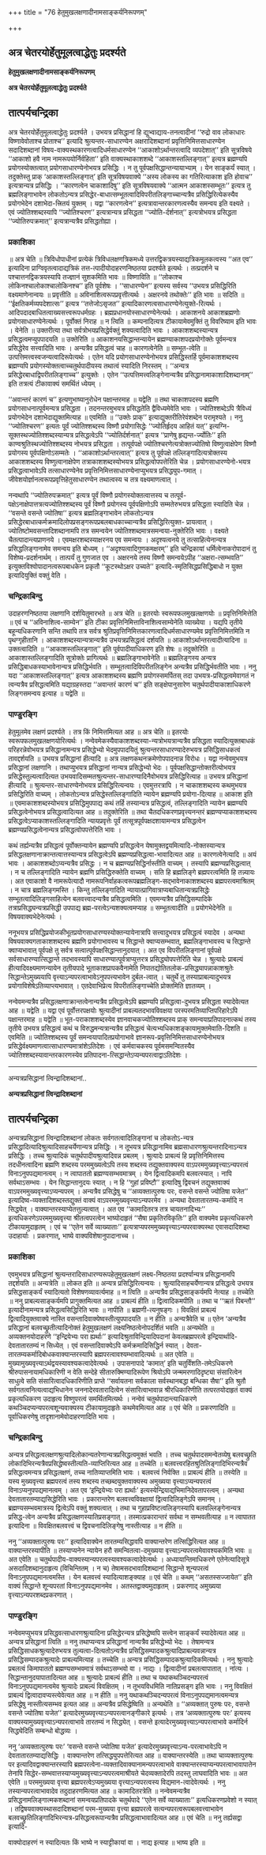 +++
title = "76 हेतुमुखलक्षणादीनामसाङ्कर्यनिरूपणम्"

+++


## अत्र चेतरयोर्हेतुमूलत्वाद्धेतुः प्रदर्श्यते

**हेतुमुखलक्षणादीनामसाङ्कर्यनिरूपणम्**

**अत्र चेतरयोर्हेतुमूलत्वाद्धेतुः प्रदर्श्यते**

## **तात्पर्यचन्द्रिका**

अत्र चेतरयोर्हेतुमूलत्वाद्धेतुः प्रदर्श्यते । उभयत्र प्रसिद्धानां हि द्युभ्वाद्याय-तनत्वादीनां ‘‘रुद्रो वाव लोकाधारः विष्णावेवोताश्च प्रोताश्च’’ इत्यादि श्रुत्यन्तर-साधारण्येन अक्षरादिशब्दानां प्रवृत्तिनिमित्तसाधारण्येन सदादिशब्दानां विषय-वाक्यस्थकारणत्वादिधर्मसाधारण्येन ‘‘आकाशोऽर्थान्तरत्वादि व्यपदेशात्’’ इति सूत्रविषये ‘‘आकाशो हवै नाम नामरूपयोर्निर्वहिता’’ इति वाक्यस्थाकाशशब्दे ‘‘आकाशस्तल्लिङ्गात्’’ इत्यत्र ब्रह्मण्यपि प्रयोगस्योक्तत्वात् प्रयोगसाधारण्येनोभयत्र प्रसिद्धिः । न तु पूर्वपक्षसिद्धान्तन्यायाभ्याम् । येन साङ्कर्यं स्यात् । तदुक्तेस्तु प्राक् ‘आकाशस्तल्लिङ्गात्’ इति सूत्रविषयवाक्ये ‘‘अस्य लोकस्य का गतिरित्याकाश इति होवाच’’ इत्यत्रान्यत्र प्रसिद्धिः । ‘‘कारणत्वेन चाकाशादिषु’’ इति सूत्रविषयवाक्ये ‘‘आत्मन आकाशस्सम्भूतः’’ इत्यत्र तु ब्रह्मलिङ्गाभावेन लोकतोऽन्यत्र प्रसिद्धेर-बाधात्सम्भूतत्वादिविपरीतलिङ्गाच्चान्यत्रैव प्रसिद्धिरित्येकस्यैव प्रयोगभेदेन दशाभेदा-त्त्रितयं युक्तम् । यद्वा ‘‘कारणत्वेन’’ इत्यत्रावान्तरकारणत्वस्यैव समन्वय इति वक्ष्यते । एवं ज्योतिश्शब्दस्यापि ‘‘ज्योतिश्चरण’’ इत्यत्रान्यत्र प्रसिद्धता ‘‘ज्योति-र्दर्शनात्’’ इत्यत्रोभयत्र प्रसिद्धता ‘‘ज्योतिरुपक्रमात्’’ इत्यत्रान्यत्रैव प्रसिद्धतोह्या ।

### **प्रकाशिका**

॥ अत्र चेति ॥ त्रिविधोपाधीनां प्रत्येकं त्रिविधलक्षणत्रिकमध्ये उत्तरद्विकत्रयस्याद्यत्रिकमूलकत्वस्य ‘‘अत एव’’ इत्यादिना प्राग्विवृतत्वादाद्यत्रिकं तत्त-त्पादीयोदाहरणनिष्ठतया प्रदर्श्यते इत्यर्थः । तत्प्रदर्शने च पश्चात्तनद्विकत्रयस्यापि तज्ज्ञानं सुशकमिति भावः ॥ विष्णाविति ॥ ‘‘लोकाश्च लोकिनश्चालोकाश्चालोकिनश्च’’ इति पूर्वशेषः । ‘‘साधारण्येन’’ इत्यस्य सर्वस्य ‘‘उभयत्र प्रसिद्धिरिति वक्ष्यमाणेनान्वयः ॥ प्रवृत्तीति ॥ अविनाशित्वरूपप्रवृत्तीत्यर्थः । अक्षरनये तथोक्तेः’’ इति भावः ॥ सदिति ॥ ‘‘ईक्षतिकर्मव्यपदेशात्सः’’ इत्यत्र ‘‘तत्तेजोऽसृजत’’ इत्यादिकारणत्वसाधारण्येनेत्युक्ते-रित्यर्थः । आदिपदादबाधितत्वाख्यसत्त्वरूपधर्मग्रहः । ब्रह्मप्रधानयोस्साधारण्येनेत्यर्थः । आकाशनये आकाशब्रह्मणोः प्रयोगसाधारण्येनेत्यर्थः । पूर्वोक्तं निराह ॥ न त्विति ॥ कम्पनादित्यत्र टीकायामेवमुक्तिं तु विवरिष्याम इति भावः । येनेति ॥ उक्तरीत्या तथा सर्वत्रोभयप्रसिद्धेर्वक्तुं शक्यत्वादिति भावः । आकाशशब्दस्यान्यत्र प्रसिद्धत्वमप्युपपादयति ॥ उक्तेरिति ॥ आकाशनयसिद्धान्तन्यायेन ब्रह्मण्याकाशपदप्रयोगोक्तेः पूर्वमन्यत्र प्रसिद्धेरेव सत्त्वादिति भावः । अन्यत्रैव प्रसिद्धत्वं चाह ॥ कारणत्वेनेति ॥ सम्भूत-त्वेति ॥ उत्पत्तिमत्त्वस्वजन्यत्वादिरूपेत्यर्थः । एतेन यदि प्रयोगसाधारण्येनोभयत्र प्रसिद्धिस्तर्हि पूर्वमाकाशशब्दस्य ब्रह्मण्यपि प्रयोगस्योक्तत्वाच्चतुर्थपादीयस्य तथात्वं स्यादिति निरस्तम् । ‘‘अन्यत्र प्रसिद्धेरबाधाद्विपरीतलिङ्गाच्च’’ इत्युक्तेः । एतेन ‘‘उत्पत्तिमत्त्वलिङ्गेनान्यत्रैव प्रसिद्धानामाकाशादिशब्दानाम्’’ इति तत्रत्यं टीकावाक्यं समर्थितं ध्येयम् ।

‘‘अवान्तरं कारणं च’’ इत्यणुभाष्यानुरोधेन पक्षान्तरमाह ॥ यद्वेति ॥ तथा चाकाशपदस्य ब्रह्मणि प्रयोगसाधनात्पूर्वमन्यत्र प्रसिद्धता । तदनन्तरमुभयत्र प्रसिद्धतेति द्वैविध्यमेवेति भावः । ज्योतिश्शब्देऽपि त्रैविध्यं प्रयोगभेदेन दशाभेदाद्युक्तमित्याह ॥ एवमिति ॥ ‘‘उक्तेः प्राक्’’ इत्याद्युक्तरीतिरेवंशब्देन परामृश्यते । ननु ‘‘ज्योतिश्चरण’’ इत्यतः पूर्वं ज्योतिश्शब्दस्य विष्णौ प्रयोगासिद्धेः ‘‘ज्योतिर्हृदय आहितं यत्’’ इत्यग्नि-सूक्तस्थज्योतिश्शब्दस्यान्यत्र प्रसिद्धत्वेऽपि ‘‘ज्योतिर्दर्शनात्’’ इत्यत्र ‘‘प्राणेषु हृद्यन्त-र्ज्योतिः’’ इति काण्वश्रुतिस्थज्योतिश्शब्दस्य नोभयत्र प्रसिद्धता । तत्पूर्वपक्षे ज्योतिश्चरणेत्यत्रोक्तज्योतिषो विष्णुत्वाक्षेपेण विष्णौ प्रयोगस्य पूर्वपक्षिणोऽसम्मतेः । ‘‘आकाशोऽर्थान्तरत्वात्’’ इत्यत्र तु पूर्वपक्षे तल्लिङ्गादित्यत्रोक्तस्य आकाशशब्दस्य विष्णुत्वानाक्षेपेण तत्राकाशशब्दस्योभयत्र प्रसिद्धत्वोपपत्तेरिति चेन्न । प्रयोगसाधारण्येनो-भयत्र प्रसिद्धत्वाभावेऽपि तत्साधारण्येनेव प्रवृत्तिनिमित्तसाधारण्येनाप्युभयत्र प्रसिद्ध्युप-गमात् । जीवेशयोर्ज्ञानत्वरूपप्रवृत्तिहेतुसाधारण्येन तथात्वस्य च तत्र वक्ष्यमाणत्वात् ।

नन्वथापि ‘‘ज्योतिरुपक्रमात्’’ इत्यत्र पूर्वं विष्णौ प्रयोगस्योक्तत्वात्तस्य च तत्पूर्व-पक्षेऽनाक्षेपात्तत्रत्यज्योतिश्शब्दस्य पूर्वं विष्णौ प्रयोगस्य पूर्वपक्षिणोऽपि सम्मतेरुभयत्र प्रसिद्धता स्यादिति चेन्न । ‘‘वसन्ते वसन्ते ज्योतिषा’’ इत्यत्र ब्रह्मलिङ्गाभावेन लोकतोऽन्यत्र प्रसिद्धेरबाधात्कर्मक्रमादिलोपप्रसङ्गरूपप्रबलबाधकाच्चान्यत्रैव प्रसिद्धिरित्युक्त- प्रायत्वात् । ज्योतिष्टोमवसन्तादिशब्दानामपि तत्र समन्वयेन ज्योतिश्शब्दमात्रसमन्वया-नुक्तेरिति भावः । वक्ष्यते चैतत्पादान्त्यप्राणनये । एवमक्षरशब्दस्याक्षरनय एव समन्वयः । अदृश्यत्वनये तु तत्साहित्येनान्यत्र प्रसिद्धलिङ्गानामेव समन्वय इति बोध्यम् । ‘‘अदृश्यत्वादिगुणकमक्षरम्’’ इति चन्द्रिकायां धर्मित्वेनाकरोपादानं तु विशेष्य-प्रदर्शनार्थम् । तात्पर्यं तु गुणजात एव । अक्षरनये तस्य विष्णौ समन्वयेऽपीह ‘‘अक्षरा-त्सम्भवति’’ इत्युक्तविश्वोपादानत्वरूपबाधकेन प्रकृतौ ‘‘कूटस्थोऽक्षर उच्यते’’ इत्यादि-स्मृतिसिद्धप्रसिद्धिबाधो न युक्त इत्यादियुक्तिं वक्तुं वेति ।

### **चन्द्रिकाबिन्दु**

उदाहरणनिष्ठतया लक्षणानि दर्शयितुमारभते ॥ अत्र चेति ॥ इतरयोः स्वरूपफलमुखलक्षणयोः ॥ प्रवृत्तिनिमित्तेति ॥ एवं च ‘‘अविनाशित्व-साम्येन’’ इति टीका प्रवृत्तिनिमित्ताविनाशित्वसाम्येनेति व्याख्येया । यद्यपि तृतीये बहून्यधिकरणानि सन्ति तथापि तत्र सर्वत्र श्रुतिप्रवृत्तिनिमित्तकारणत्वादिधर्मसाधारण्यमेव प्रवृत्तिनिमित्तमिति न पृथग्गृहीतानि । आकाशशब्दस्यान्यत्रान्यत्रैव उभयत्रप्रसिद्धत्वं दर्शयति ॥ आकाशोऽर्थान्तरत्वादीत्यादिना ॥ उक्तत्वादिति ॥ ‘‘आकाशस्तल्लिङ्गात्’’ इति पूर्वपादीयाधिकरण इति शेषः ॥ तदुक्तेरिति ॥ आकाशास्तल्लिङ्गादिति सूत्रोक्तेः प्रागित्यर्थः ॥ ब्रह्मलिङ्गाभावेनेति ॥ ब्रह्मलिङ्गस्य अन्यत्र प्रसिद्धिबाधकस्याभावेनान्यत्र प्रसिद्धिर्भवति । सम्भूतत्वादिविपरीतलिङ्गेन अन्यत्रैव प्रसिद्धिर्भवतीति भावः । ननु यदा ‘‘आकाशस्तल्लिङ्गात्’’ इत्यत्र आकाशशब्दस्य ब्रह्मणि प्रयोगस्समर्पितस् तदा उभयत्र-प्रसिद्धत्वमेवागतं न त्वन्यत्रैव प्रसिद्धत्वमिति यद्याग्रहस्तदा ‘‘अवान्तरं कारणं च’’ इति सङ्क्षेपानुसारेण चतुर्थपादीयाकाशाधिकरणे लिङ्गसमन्वय इत्याह ॥ यद्वेति ॥

### **पाण्डुरङ्गि**

हेतुमूलमेव लक्षणं प्रदर्श्यते । तत्र किं निमित्तमित्यत आह ॥ अत्र चेति ॥ इतरयोः स्वरूपफलमुखलक्षणयोरित्यर्थः । नन्वेवमेकस्यैवाकाशशब्दस्या-न्यत्रोभयत्रान्यत्रैव प्रसिद्धता स्यादित्युक्तबाधकं परिहरन्नेवोभयत्र प्रसिद्धानामन्यत्र प्रसिद्धेभ्यो भेदमुपपादयितुं श्रुत्यन्तरसाधारण्यादेरुभयत्र प्रसिद्धिसाधकत्वं तावद्दर्शयति ॥ उभयत्र प्रसिद्धानां हीत्यादि ॥ अत्र लक्षणकथनक्रमेणोपपादनान्न विरोधः । यद्वा नन्वेवमुभयत्र प्रसिद्धानां लक्षणानि । तथाप्युभयत्र प्रसिद्धानां नान्यत्र प्रसिद्धेभ्यो भेदः । पूर्वपक्षसिद्धान्तोक्तरीत्योभयत्र प्रसिद्धेस्तुल्यत्वादित्यत उभयवादिसम्मतश्रुत्यन्तर-साधारण्यादिनैवोभयत्र प्रसिद्धिरित्याह ॥ उभयत्र प्रसिद्धानां हीत्यादि ॥ श्रुत्यन्तर-साधारण्येनोभयत्र प्रसिद्धिरित्यन्वयः । एवमुत्तरत्रापि । न चाकाशशब्दस्य कथमुभयत्र प्रसिद्धिरिति वाच्यम् । लोकतोऽन्यत्र प्रसिद्धेस्तल्लिङ्गादिति न्यायेन ब्रह्मण्यपि प्रयोगा-दित्याह ॥ आकाश इति ॥ एवमाकाशशब्दस्योभयत्र प्रसिद्धिमुपपाद्य कथं तर्हि तस्यान्यत्र प्रसिद्धत्वं, तल्लिङ्गादिति न्यायेन ब्रह्मण्यपि प्रसिद्धत्वेनोभयत्र प्रसिद्धत्वादित्यत आह ॥ तदुक्तेरिति ॥ तथा चैतदधिकरणप्रवृत्त्यनन्तरं ब्रह्मण्यप्याकाशशब्दस्य प्रसिद्धत्वेऽप्याकाशस्तल्लिङ्गादिति न्यायप्रवृत्तेः पूर्वं तत्सूत्रपूर्वपक्षदशायामन्यत्र प्रसिद्धत्वेन ब्रह्मण्यप्रसिद्धत्वेनान्यत्र प्रसिद्धत्वोपपत्तेरिति भावः ।

कथं तर्ह्यन्यत्रैव प्रसिद्धत्वं पूर्वोक्तन्यायेन ब्रह्मण्यपि प्रसिद्धत्वेन येषामुक्तद्वयमित्यादि-नोक्तस्यान्यत्र प्रसिद्धलक्षणानाक्रान्तत्वात्तस्यान्यत्र प्रसिद्धत्वेऽपि ब्रह्मण्यप्रसिद्धत्वा-भावादित्यत आह ॥ कारणत्वेनेत्यादि ॥ अयं भावः । आकाशशब्दोऽप्यन्यत्रैव प्रसिद्धः । न च ब्रह्मण्यप्रसिद्धिर्नास्तीति वाच्यम् । तस्यापि ब्रह्मण्यप्रसिद्धत्वात् । न च तल्लिङ्गादिति न्यायेन ब्रह्मणि प्रसिद्धिरुक्तेति वाच्यम् । सति हि ब्रह्मलिङ्गे ब्रह्मपरत्वमिति हि तन्न्यायः । अत एवाकाशो वै नामरूपेत्यादौ नामरूपनिर्वाहकत्वरूपब्रह्मलिङ्ग-सद्भावेनाकाशशब्दस्य ब्रह्मपरत्वमाश्रितम् । न चात्र ब्रह्मलिङ्गमस्ति । किन्तु तल्लिङ्गादिति न्यायात्प्रागिवात्राप्यबाधितान्यत्रप्रसिद्धेः सम्भूतत्वादिलिङ्गसाहित्येन बलवत्त्वादन्यत्रैव प्रसिद्धत्वमिति । एवमन्यत्रैव प्रसिद्धिसम्पादिके तत्राप्रसिद्ध्यन्यत्रप्रसिद्धी उपपाद्य ब्रह्म-परत्वेऽन्यशक्यत्वमप्याह ॥ सम्भूतत्वादीति ॥ प्रयोगभेदेनेति ॥ विषयवाक्यभेदेनेत्यर्थः ।

ननूभयत्र प्रसिद्धिप्रयोजकीभूतप्रयोगसाधारण्यस्योक्तन्यायेनात्रापि सत्त्वादुभयत्र प्रसिद्धत्वं स्यादेव । अन्यथा विषयवाक्यगताकाशशब्दस्य ब्रह्मणि प्रयोगाभावस्य च सिद्धान्ते क्वाप्यसम्भवात्, ब्रह्मलिङ्गाभावस्य च सिद्धान्ते क्वाप्यभावात् पूर्वपक्षे तु सर्वत्र सत्वात्पूर्वपक्षसिद्धान्तानुदयात् । अत एव विपरीतलिङ्गानां पूर्वपक्षे सर्वसाधारण्यात्सिद्धान्ते तदभावस्यापि साधारण्यात्पूर्वत्राप्युत्तरत्र प्रसिद्ध्योपपत्तेरिति चेन्न । श्रुत्यादेः प्राबल्यं हीत्यादिवक्ष्यमाणन्यायेन तृतीयपादे भूताकाशप्रापकवैनामेति निपातद्योतितलोक-प्रसिद्ध्यापन्नाकाशश्रुतेः सिद्धान्तेऽमुख्ययापि वृत्त्याऽन्यपरत्वाभावेऽनुपपत्त्यभावेन दुर्बल-त्वात् । चतुर्थे तु तस्याप्राबल्यादुभयत्र प्रयोगाविशेषेऽतिव्याप्त्यभावात् । एतदेवाभिप्रेत्य विपरीतलिङ्गाच्चेति प्रोक्तमिति ज्ञातव्यम् ।

नन्वेवमन्यत्रैव प्रसिद्धलक्षणाक्रान्तत्वेनान्यत्रैव प्रसिद्धत्वेऽपि ब्रह्मण्यपि प्रसिद्धत्वा-दुभयत्र प्रसिद्धता स्यादेवेत्यत आह ॥ यद्वेति ॥ यद्वा एवं पूर्वोत्तरपक्षयोः श्रुत्यादीनां प्राबल्यतदभावविवक्षया परस्परमतिव्याप्तिपरिहारेऽपि पक्षान्तरमाह ॥ यद्वेति ॥ भूत-पराकाशशब्दस्येव ज्ञानवाचकज्योतिश्शब्दस्य प्राक् समन्वयाप्रतिपादनात्कथं तस्य तृतीये उभयत्र प्रसिद्धत्वं कथं च विरुद्धमन्यत्रान्यत्रैव प्रसिद्धत्वं चेत्यभ्यधिकाशङ्कायामुक्तमेवाति-दिशति ॥ एवमिति ॥ ज्योतिश्शब्दस्य पूर्वं समन्वयापादितप्रयोगाभावे ज्ञानरूप-प्रवृत्तिनिमित्तसाधारण्येनोभयत्र प्रसिद्धेर्वक्ष्यमाणत्वात्साधारण्यमात्रांशेऽतिदेशः । एवं कर्मवाचकस्य पूर्वमसमन्वितस्यैव ज्योतिश्शब्दस्यावान्तरकारणस्येव प्रतिपादना-त्सिद्धान्तेऽप्यन्यपरत्वाद्वाऽतिदेशः ।

------------------------------------------------------------------------

अन्यत्रप्रसिद्धानां त्विन्द्रादिशब्दानां..

**अन्यत्रप्रसिद्धानां त्विन्द्रादिशब्दानां**

## **तात्पर्यचन्द्रिका**

अन्यत्रप्रसिद्धानां त्विन्द्रादिशब्दानां लोकतः सर्वगतत्वादिलिङ्गानां च लोकतोऽ-न्यत्र प्रसिद्धादित्यादिश्रुत्यादिसाहचर्येणान्यत्र प्रसिद्धिः । न तूभयत्र प्रसिद्धानामिव ब्रह्मसाधारणश्रुत्यन्तरादिनाऽन्यत्र प्रसिद्धिः । तच्च श्रुत्यादिकं चतुर्थपादीयश्रुत्यादिवन्न प्रबलम् । श्रुत्यादेः प्राबल्यं हि प्रवृत्तिनिमित्तस्य तदधीनत्वादिना ब्रह्मणि शब्दस्य परममुख्यत्वेऽपि तस्य शब्दस्य तद्युक्तवाक्यस्य वाऽपरममुख्यवृत्त्याऽन्यपरत्वं विनाऽनुपपद्यमानत्वम् । न त्वापाततो ब्रह्मण्यसम्भवमात्रम् । येन द्वित्वादिकमपि बलवत्स्यात् । नापि सर्वथाऽसम्भवः । येन सिद्धान्तानुदयः स्यात् । न हि ‘‘गुहां प्रविष्टौ’’ इत्यादिषु द्विवचनं तद्युक्तवाक्यं वाऽपरममुख्यवृत्त्याऽप्यन्यपरम् । अन्यत्रैव प्रसिद्धेषु च ‘‘अव्यक्तात्पुरुषः परः, वसन्ते वसन्ते ज्योतिषा यजेत’’ इत्यादिष्व-व्यक्तादिशब्दस्तद्युक्तं वाक्यं वाऽपरममुख्यवृत्त्याऽन्यपरमेव । अन्यथा देवतातारतम्य-कर्मादि न सिद्ध्येत् । वाक्यान्तरस्याप्येतत्तुल्यत्वात् । अत एव ‘‘कामादितरत्र तत्र चायतनादिभ्यः’’ इत्यधिकरणेऽपरममुख्यवृत्त्या श्रीतत्वपरत्वेन भाष्योदाहृतं ‘‘सैषा प्रकृतिरविकृतिः’’ इति वाक्यमेव प्रकृत्यधिकरणे टीकायामुदाहृतम् । एवं च ‘‘एतेन सर्वे व्याख्याताः’’ इत्यत्राप्यपरममुख्यवृत्त्याऽन्यपरवाक्यस्था एवासदादिशब्दा उदाहार्याः । प्रकरणात्, भाष्ये वाक्यविशेषानुपादानाच्च ।

### **प्रकाशिका**

एवमुभयत्र प्रसिद्धानां श्रुत्यन्तरादिसाधारण्यरूपहेतुमुखलक्षणं लक्ष्य-निष्ठतया प्रदर्श्यान्यत्र प्रसिद्धानामपि तद्दर्शयति ॥ अन्यत्रेति ॥ लोकत इति ॥ अन्यत्र प्रसिद्धिरित्यन्वयः । श्रुत्यादिसाहचर्येणान्यत्र प्रसिद्धत्वे उभयत्र प्रसिद्धसाङ्कर्यं स्यादित्यतो विशेषणव्यावर्त्यमाह ॥ न त्विति ॥ अन्यत्रैव प्रसिद्धसाङ्कर्यमपि नेत्याह ॥ तच्चेति ॥ ननु प्राबल्यसाङ्कर्यमपि प्रागुक्तमित्यत आह ॥ प्राबल्यं हीति ॥ द्वित्वादिकमपीति ॥ तथा च ‘‘ऋतं पिबन्तौ’’ इत्यादीनामन्यत्र प्रसिद्धत्वसिद्धिरिति भावः ॥ नापीति ॥ ब्रह्मणी-त्यनुषङ्गः । विवक्षितं प्राबल्यं द्वित्वादियुक्तवाक्ये नास्ति वसन्तादिवाक्येष्वस्तीत्युपपादयति ॥ न हीति ॥ अन्यत्रैवेति च ॥ एतेन ‘अन्यत्रैव प्रसिद्धानां बलवच्छ्रुतीत्यादिनोक्तं हेतुमुखलक्षणं लक्ष्यनिष्ठत्वेनोपदर्शितं भवति ॥ अन्यथेति ॥ अव्यक्तनयोदाहरणे ‘‘इन्द्रियेभ्यः परा ह्यर्थाः’’ इत्यादिश्रुताविन्द्रियादिपदानां केवलब्रह्मपरत्वे इन्द्रियार्थादि-देवतातारतम्यं न सिध्येत् । एवं वसन्तादिवाक्येऽपि कर्मक्रमादिसिद्धिर्न स्यात् । देवता-तारतम्यकर्मादिबोधकवाक्यान्तरस्यापि ब्रह्मपरत्वावश्यम्भावादित्यर्थः ॥ अत एवेति ॥ मुख्यामुख्यवृत्त्याऽर्थद्वयस्यावश्यकत्वादेवेत्यर्थः । उपासनापादे ‘कामात्’ इति चतुर्विंशति-तमेऽधिकरणे श्रीरुपासनायामधिकारिणी न वेति सन्देहे सीतारुक्मिण्यादिरूपेण श्रियोऽपि जन्ममरणादिदृष्ट्या संसारित्वेन साधुत्वे सति संसारित्वादधिकारिणीति प्राप्ते ‘‘सर्वायतना सर्वकाला सर्वस्थानबद्धा बन्धिका सैषा’’ इति श्रुतौ सर्वगतत्वनित्यत्वाद्यभिधानेन जननादेरवतारादित्वेन संसारित्वाभावान्न श्रीरधिकारिणीति तत्परतयोदाहृतं वाक्यं प्रकृत्यधिकरण उदाहृत्य विष्णुपरत्वं समर्थितमित्यर्थः । नन्वेवं चतुर्थपादान्त्याधिकरणे कथञ्चिदप्यन्यपरत्वशून्यवाक्यस्य टीकायामुदाहृतेः कथमेवमित्यत आह ॥ एवं चेति ॥ प्रकरणादिति ॥ पूर्वाधिकरणेषु तादृशानामेवोदाहरणादिति भावः ।

### **चन्द्रिकाबिन्दु**

अन्यत्र प्रसिद्धत्वलक्षणश्रुत्यादिलोकान्यतरेणान्यत्रप्रसिद्धत्वमुक्तं भवति । तच्च चतुर्थपादसमन्वेतव्येषु बलवच्छ्रुति लोकादिभिरन्यत्रैवप्रसिद्धेष्वस्तीत्यति-व्याप्तिरित्यत आह ॥ तच्चेति ॥ बलवत्त्वरहितश्रुतिलिङ्गादिभिरन्यत्रैव प्रसिद्धत्वमन्यत्र प्रसिद्धलक्षणं, तच्च नातिव्याप्तमिति भावः । बलवत्त्वं निर्वक्ति ॥ प्राबल्यं हीति ॥ तस्येति ॥ यस्य मुख्यवृत्त्या ब्रह्मपरत्वं तस्य शब्दस्य तच्छब्दयुक्तवाक्यस्य अमुख्यया वृत्त्याऽप्यन्यपरत्वं विनाऽप्यनुपपद्यमानत्वम् । अत एव ‘इन्द्रियेभ्यः परा ह्यर्थाः’ इत्यस्येन्द्रियाद्यभिमानिदेवतापरत्वम् । अन्यथा देवतातारतम्याद्यसिद्धेरिति भावः । प्रकारान्तरेण बलवत्त्वविवक्षायां द्वित्वादिलिङ्गेऽपि समानम् । ब्रह्मण्यसम्भवमात्रस्य द्वित्वेऽपि वक्तुं शक्यत्वात् । तथा च गुहाप्रविष्टत्वलिङ्गस्यापि बलवल्लिङ्गेनान्यत्र प्रसिद्ध-त्वेन अन्यत्रैव प्रसिद्धलक्षणस्यातिप्रसङ्गात् । तस्मात्प्रकारान्तरं सर्वथा न सम्भवतीत्याह ॥ न त्वापातत इत्यादिना ॥ विवक्षितबलवत्त्वं च द्विवचनादिलिङ्गेषु नास्तीत्याह ॥ न हीति ॥

ननु ‘‘अव्यक्तात्पुरुषः परः’’ इत्यादिवाक्येन तारतम्यसिद्धावपि वाक्यान्तरेण तत्सिद्धिरित्यत आह ॥ वाक्यान्तरस्यापीति ॥ तस्याप्यनेन न्यायेन हरौ समन्वितत्वा-दमुख्यया वृत्त्याऽन्यपरत्वमेवावश्यकमिति भावः ॥ अत एवेति ॥ चतुर्थपादीय-वाक्यस्यान्यपरत्वस्यावश्यकत्वादेवेत्यर्थः । अध्यायान्तिमाधिकरणे एतेनेत्यादिसूत्रे असदादिशब्दानुदाहृत्य (विचिन्तितम् । न च) तेषामसदभावादिशब्दानां सिद्धान्ते शून्यपरत्वं विनाऽनुपपद्यमानत्वमस्ति । येन बलवत्त्वं स्यादित्याशङ्क्याह ॥ एवं चेति ॥ कथम् ‘‘असतस्सज्जायेत’’ इति वाक्यं सिद्धान्ते शून्यपरतां विनाऽनुपपद्यमानमेव । अतस्तद्वाक्यमुदाहृतम् । प्रकरणाद् अमुख्यया वृत्त्याऽन्यपरशब्दप्रकरणात् ।

### **पाण्डुरङ्गि**

नन्वेवमप्युभयत्र प्रसिद्धवत्साधारणश्रुत्यादिना प्रसिद्धेरन्यत्र प्रसिद्धेष्वपि सत्त्वेन साङ्कर्यं स्यादेवेत्यत आह ॥ अन्यत्र प्रसिद्धानां त्विति ॥ ननु तथाप्यन्यत्र प्रसिद्धानां नान्यत्रैव प्रसिद्धेभ्यो भेदः । तेषामन्यत्र प्रसिद्धिसाधकश्रुत्यादेरुभयत्र तुल्यत्वा-दित्यतोऽन्यत्रैव प्रसिद्धिसम्पादकश्रुत्यादिप्राबल्यवन्नान्यत्र प्रसिद्धिसम्पादकश्रुत्यादेः प्राबल्यमित्याह ॥ तच्चेति ॥ अन्यत्र प्रसिद्धिसम्पादकश्रुत्यादिकमित्यर्थः । ननु श्रुत्यादेः प्रबलत्वं किमापाततो ब्रह्मण्यसम्भवमात्रं सर्वथाऽसम्भवो वा । नाद्यः । द्वित्वादीनां प्रबलत्वापातात् । नांत्यः । सिद्धान्तानुदयापातादित्यत आह ॥ श्रुत्यादेः प्राबल्यं हीति ॥ तथा च यथाकथञ्चिदन्यपरत्वं विनाऽनुपपद्यमानत्वमेव श्रुत्यादेः प्राबल्यं विवक्षितम् । न तूभयविधमिति नातिप्रसङ्ग इति भावः । ननु विवक्षितं प्राबल्यं द्वित्वादावप्यस्त्येवेत्यत आह ॥ न हीति ॥ ननु यथाकथञ्चिदन्यपरत्वं विनाऽनुपपद्यमानत्वमन्यत्र प्रसिद्धेषु नास्तीत्यसम्भव इत्यत आह ॥ अन्यत्रैव प्रसिद्धेष्विति ॥ अन्यथेति ॥ ‘‘अव्यक्तात् पुरुषः परः, वसन्ते वसन्ते ज्योतिषा यजेत’’ इत्यादेरमुख्यवृत्त्याऽन्यपरत्वानङ्गीकारे इत्यर्थः । तत्र ‘अव्यक्तात्पुरुषः परः’ इत्यस्य वाक्यस्यामुख्यवृत्त्याऽन्यपरत्वाभावे तारतम्यं न सिद्ध्येत् । वसन्ते इत्यादेरमुख्यवृत्त्याऽन्यपरत्वाभावे कर्मादिर्न सिद्ध्येदिति सम्बन्धो बोद्धव्यः ।

ननु ‘अव्यक्तात्पुरुषः परः’ ‘वसन्ते वसन्ते ज्योतिषा यजेत’ इत्यादेरमुख्यवृत्त्याऽन्य-परत्वाभावेऽपि न देवतातारतम्याद्यसिद्धिः । वाक्यान्तरेण तत्सिद्ध्युपपत्तेरित्यत आह ॥ वाक्यान्तरस्येति ॥ तथा चाव्यक्तात्पुरुषः पर इत्यादिवद्वाक्यान्तरस्यापि ब्रह्मपरत्वेना-व्यक्तादिवाक्यानामन्यपरत्वाभावे वाक्यान्तरस्याप्यन्यपरत्वाभावापातेन तेनापि सिद्धेर-सम्भवात्तस्याप्यमुख्यवृत्त्याऽन्यपरत्वमाश्रीयते चेदव्यक्तादेरपि तदस्तु लाघवादिति भावः ॥ अत एवेति ॥ परममुख्यया वृत्त्या ब्रह्मपरत्वेऽप्यमुख्यया वृत्त्याऽन्यपरत्वस्य विद्यमान-त्वादेवेत्यर्थः । ननु तस्यान्यपरत्वाभावादेव तदुदाहरणमित्यत आह ॥ कामादितरत्रेति ॥ नन्वेवमन्यत्रैव प्रसिद्धनामलिङ्गात्मकशब्दानां समन्वयप्रतिपादके चतुर्थपादे ‘‘एतेन सर्वे व्याख्याताः’’ इत्यधिकरणप्रवेशो न स्यात् । तद्विषयवाक्यस्थासदादिशब्दानां परम-मुख्यया वृत्त्या ब्रह्मपरत्वे सत्यन्यपरत्वरूपबलवत्त्वाभावेन बलवच्छ्रुतिलिङ्गादिभिरन्यत्र-प्रसिद्धत्वरूपान्यत्रैव प्रसिद्धत्वाभावादित्यत आह ॥ एवं चेति ॥ ननु तर्ह्यसद्वा इत्यादि-

वाक्योदाहरणं न स्यादित्यतः किं भाष्ये न स्याट्टीकायां वा । नाद्य इत्याह ॥ भाष्य इति ॥

